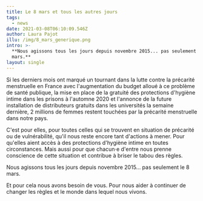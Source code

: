 ```yaml
---
title: Le 8 mars et tous les autres jours
tags:
  - news
date: 2021-03-08T06:10:09.546Z
author: Laura Pajot
illu: /img/8_mars_generique.png
intro: >-
  **Nous agissons tous les jours depuis novembre 2015... pas seulement le 8
  mars.**
layout: single
---
```

Si les derniers mois ont marqué un tournant dans la lutte contre la précarité menstruelle en France avec l'augmentation du budget alloué à ce problème de santé publique, la mise en place de la gratuité des protections d'hygiène intime dans les prisons à l'automne 2020 et l'annonce de la future installation de distributeurs gratuits dans les universités la semaine dernière, 2 millions de femmes restent touchées par la précarité menstruelle dans notre pays.

C'est pour elles, pour toutes celles qui se trouvent en situation de précarité ou de vulnérabilité, qu'il nous reste encore tant d'actions à mener. Pour qu'elles aient accès à des protections d'hygiène intime en toutes circonstances. Mais aussi pour que chacun·e d'entre nous prenne conscience de cette situation et contribue à briser le tabou des règles.

Nous agissons tous les jours depuis novembre 2015... pas seulement le 8 mars. 

Et pour cela nous avons besoin de vous. Pour nous aider à continuer de changer les règles et le monde dans lequel nous vivons.
